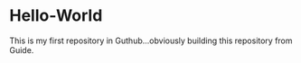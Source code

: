# Hello-World
This is my first repository in Guthub...obviously building this repository from Guide.
